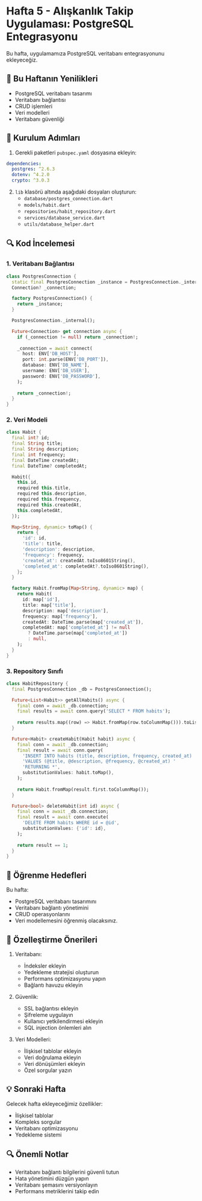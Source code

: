 # Hafta 5 - Alışkanlık Takip Uygulaması: PostgreSQL Entegrasyonu

Bu hafta, uygulamamıza PostgreSQL veritabanı entegrasyonunu ekleyeceğiz.

## 📱 Bu Haftanın Yenilikleri

- PostgreSQL veritabanı tasarımı
- Veritabanı bağlantısı
- CRUD işlemleri
- Veri modelleri
- Veritabanı güvenliği

## 🚀 Kurulum Adımları

1. Gerekli paketleri `pubspec.yaml` dosyasına ekleyin:
```yaml
dependencies:
  postgres: ^2.6.3
  dotenv: ^4.2.0
  crypto: ^3.0.3
```

2. `lib` klasörü altında aşağıdaki dosyaları oluşturun:
   - `database/postgres_connection.dart`
   - `models/habit.dart`
   - `repositories/habit_repository.dart`
   - `services/database_service.dart`
   - `utils/database_helper.dart`

## 🔍 Kod İncelemesi

### 1. Veritabanı Bağlantısı
```dart
class PostgresConnection {
  static final PostgresConnection _instance = PostgresConnection._internal();
  Connection? _connection;

  factory PostgresConnection() {
    return _instance;
  }

  PostgresConnection._internal();

  Future<Connection> get connection async {
    if (_connection != null) return _connection!;
    
    _connection = await connect(
      host: ENV['DB_HOST'],
      port: int.parse(ENV['DB_PORT']),
      database: ENV['DB_NAME'],
      username: ENV['DB_USER'],
      password: ENV['DB_PASSWORD'],
    );
    
    return _connection!;
  }
}
```

### 2. Veri Modeli
```dart
class Habit {
  final int? id;
  final String title;
  final String description;
  final int frequency;
  final DateTime createdAt;
  final DateTime? completedAt;

  Habit({
    this.id,
    required this.title,
    required this.description,
    required this.frequency,
    required this.createdAt,
    this.completedAt,
  });

  Map<String, dynamic> toMap() {
    return {
      'id': id,
      'title': title,
      'description': description,
      'frequency': frequency,
      'created_at': createdAt.toIso8601String(),
      'completed_at': completedAt?.toIso8601String(),
    };
  }

  factory Habit.fromMap(Map<String, dynamic> map) {
    return Habit(
      id: map['id'],
      title: map['title'],
      description: map['description'],
      frequency: map['frequency'],
      createdAt: DateTime.parse(map['created_at']),
      completedAt: map['completed_at'] != null 
        ? DateTime.parse(map['completed_at']) 
        : null,
    );
  }
}
```

### 3. Repository Sınıfı
```dart
class HabitRepository {
  final PostgresConnection _db = PostgresConnection();

  Future<List<Habit>> getAllHabits() async {
    final conn = await _db.connection;
    final results = await conn.query('SELECT * FROM habits');
    
    return results.map((row) => Habit.fromMap(row.toColumnMap())).toList();
  }

  Future<Habit> createHabit(Habit habit) async {
    final conn = await _db.connection;
    final result = await conn.query(
      'INSERT INTO habits (title, description, frequency, created_at) '
      'VALUES (@title, @description, @frequency, @created_at) '
      'RETURNING *',
      substitutionValues: habit.toMap(),
    );
    
    return Habit.fromMap(result.first.toColumnMap());
  }

  Future<bool> deleteHabit(int id) async {
    final conn = await _db.connection;
    final result = await conn.execute(
      'DELETE FROM habits WHERE id = @id',
      substitutionValues: {'id': id},
    );
    
    return result == 1;
  }
}
```

## 🎯 Öğrenme Hedefleri

Bu hafta:
- PostgreSQL veritabanı tasarımını
- Veritabanı bağlantı yönetimini
- CRUD operasyonlarını
- Veri modellemesini
öğrenmiş olacaksınız.

## 📝 Özelleştirme Önerileri

1. Veritabanı:
   - İndeksler ekleyin
   - Yedekleme stratejisi oluşturun
   - Performans optimizasyonu yapın
   - Bağlantı havuzu ekleyin

2. Güvenlik:
   - SSL bağlantısı ekleyin
   - Şifreleme uygulayın
   - Kullanıcı yetkilendirmesi ekleyin
   - SQL injection önlemleri alın

3. Veri Modelleri:
   - İlişkisel tablolar ekleyin
   - Veri doğrulama ekleyin
   - Veri dönüşümleri ekleyin
   - Özel sorgular yazın

## 💡 Sonraki Hafta

Gelecek hafta ekleyeceğimiz özellikler:
- İlişkisel tablolar
- Kompleks sorgular
- Veritabanı optimizasyonu
- Yedekleme sistemi

## 🔍 Önemli Notlar

- Veritabanı bağlantı bilgilerini güvenli tutun
- Hata yönetimini düzgün yapın
- Veritabanı şemasını versiyonlayın
- Performans metriklerini takip edin 